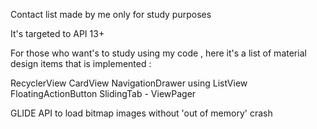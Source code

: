 Contact list made by me only for study purposes

It's targeted to API 13+

For those who want's to study using my code , here it's a list of material design items that is implemented : 

RecyclerView
CardView
NavigationDrawer using ListView
FloatingActionButton
SlidingTab - ViewPager

GLIDE API to load bitmap images without 'out of memory' crash



